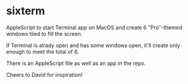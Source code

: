 sixterm
=======

AppleScript to start Terminal app on MacOS and create 6 "Pro"-themed windows tiled to fill the screen.

If Terminal is alrady open and has some windows open, it'll create only enough to meet the total of 6.

There is an AppleScript file as well as an app in the repo.


Cheers to David for inspiration!

